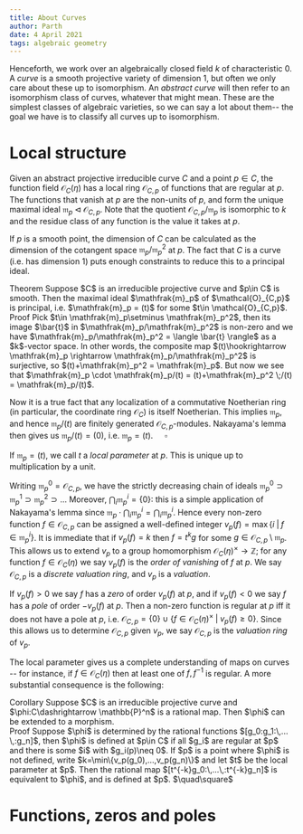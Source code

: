 ```yaml
---
title: About Curves 
author: Parth 
date: 4 April 2021
tags: algebraic geometry 
---
```


<div class="teaser"> 
</div>
<!--more-->

Henceforth, we work over an algebraically closed field $k$ of characteristic $0$. A _curve_ is a smooth projective variety of dimension $1$, but often we only care about these up to isomorphism. An _abstract curve_ will then refer to an isomorphism class of curves, whatever that might mean. These are the simplest classes of algebraic varieties, so we can say a lot about them-- the goal we have is to classify all curves up to isomorphism. 

# Local structure
Given an abstract projective irreducible curve $C$ and a point $p\in C$, the
function field $\mathcal{O}_C(\eta)$ has a local ring $\mathcal{O}_{C,p}$ of
functions that are regular at $p$. The functions that vanish at $p$ are the
non-units of $p$, and form the unique maximal ideal
$\mathfrak{m}_p\triangleleft\mathcal{O}_{C,p}$. Note that the quotient
$\mathcal{O}_{C,p}/\mathfrak{m}_p$ is isomorphic to $k$ and the residue class of
any function is the value it takes at $p$.

If $p$ is a smooth point, the dimension of $C$ can be calculated as the
dimension of the cotangent space $\mathfrak{m}_p/\mathfrak{m}_p^2$ at $p$. The
fact that $C$ is a curve (i.e. has dimension $1$) puts enough constraints to
reduce this to a principal ideal.

<div class="theorem">
<sc>Theorem</sc> Suppose $C$ is an irreducible projective curve and $p\in C$ is
smooth.  Then the maximal ideal $\mathfrak{m}_p$ of $\mathcal{O}_{C,p}$ is
principal, i.e. $\mathfrak{m}_p = (t)$ for some $t\in \mathcal{O}_{C,p}$.</div>
<div class="proof">
<sc>Proof</sc> Pick $t\in \mathfrak{m}_p\setminus \mathfrak{m}_p^2$, then its
image $\bar{t}$ in $\mathfrak{m}_p/\mathfrak{m}_p^2$ is non-zero and 
we have $\mathfrak{m}_p/\mathfrak{m}_p^2 = \langle \bar{t} \rangle$ as a
$k$-vector space. In other words, the composite map $(t)\hookrightarrow
\mathfrak{m}_p \rightarrow \mathfrak{m}_p/\mathfrak{m}_p^2$ is surjective, so
$(t)+\mathfrak{m}_p^2 = \mathfrak{m}_p$. But now we see that $\mathfrak{m}_p
\cdot \mathfrak{m}_p/(t) = (t)+\mathfrak{m}_p^2 \;/(t) = \mathfrak{m}_p/(t)$.

Now it is a true fact that any localization of a commutative Noetherian ring (in
particular, the coordinate ring $\mathcal{O}_{C}$) is itself Noetherian. This
implies $\mathfrak{m}_p$, and hence $\mathfrak{m}_p/(t)$ are finitely generated
$\mathcal{O}_{C,p}$-modules. Nakayama's lemma then gives us
$\mathfrak{m}_p/(t)=(0)$, i.e. $\mathfrak{m}_p = (t)$. $\quad\square$
</div>

If $\mathfrak{m}_p = (t)$, we call $t$ a _local parameter_ at $p$. This is
unique up to multiplication by a unit. 

Writing $\mathfrak{m}_p^0 = \mathcal{O}_{C,p}$, we have the strictly decreasing chain of
ideals $\mathfrak{m}_p^0\supset \mathfrak{m}_p^1 \supset \mathfrak{m}_p^2
\supset ...$ Moreover, $\bigcap_i \mathfrak{m}_p^i = \{0\}$: this is a simple application
of Nakayama's lemma since 
$\mathfrak{m}_p \cdot \bigcap_i \mathfrak{m}_p^i =\bigcap_i \mathfrak{m}_p^i$.  Hence every non-zero function $f\in \mathcal{O}_{C,p}$ can be assigned a well-defined
integer $v_p(f)=\max\{i\;|\; f\in \mathfrak{m}_p^i\}$. It is immediate that if
$v_p(f) = k$ then $f=t^kg$ for some $g\in \mathcal{O}_{C,p}\setminus
\mathfrak{m}_p$. This allows us to extend $v_p$ to a group homomorphism
$\mathcal{O}_{C}(\eta)^\times \rightarrow \mathbb{Z}$; for any function $f\in
\mathcal{O}_{C}(\eta)$ we say $v_p(f)$ is the _order of vanishing_ of $f$ at
$p$. We say $\mathcal{O}_{C,p}$ is a _discrete valuation ring_, and $v_p$ is a
_valuation_.

If $v_p(f)>0$ we say $f$ has a _zero_ of order $v_p(f)$ at $p$, and if
$v_p(f)<0$ we say $f$ has a _pole_ of order $-v_p(f)$ at $p$. Then a non-zero
function is regular at $p$ iff it does not have a pole at $p$, i.e.
$\mathcal{O}_{C,p}=\{0\}\cup \{f\in\mathcal{O}_{C}(\eta)^\times\;|\;v_p(f)\geq 0
\}$. Since this allows us to determine $\mathcal{O}_{C,p}$ given $v_p$, we say
$\mathcal{O}_{C,p}$ is the _valuation ring_ of $v_p$.

The local parameter gives us a complete understanding of maps on curves -- for
instance, if $f\in \mathcal{O}_{C}(\eta)$ then at least one of $f,f^{-1}$ is
regular. A more substantial consequence is the following: 

<div class="theorem">
<sc>Corollary</sc> Suppose $C$ is an irreducible projective curve and
$\phi:C\dashrightarrow \mathbb{P}^n$ is a rational map. Then $\phi$ can be
extended to a morphism. </div>
<div class="proof">
<sc>Proof</sc> Suppose $\phi$ is determined by the rational functions
$[g_0:g_1:\,... \,:g_n]$, then $\phi$ is defined at $p\in C$ if all $g_i$ are regular
at $p$ and there is some $i$ with $g_i(p)\neq 0$. If $p$ is a point where $\phi$
is not defined, write $k=\min\{v_p(g_0),...,v_p(g_n)\}$ and let $t$ be the local
parameter at $p$. Then the rational map $[t^{-k}g_0:\,...\,:t^{-k}g_n]$ is
equivalent to $\phi$, and is defined at $p$. $\quad\square$</div>

# Functions, zeros and poles
